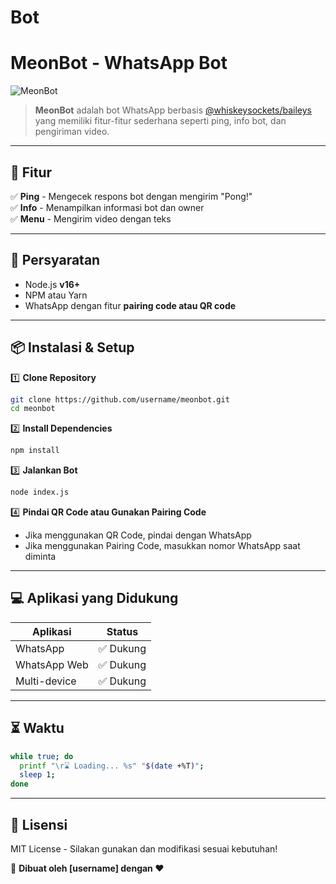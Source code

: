 # Bot

# MeonBot - WhatsApp Bot

![MeonBot](https://img.shields.io/badge/MeonBot-v1.0-blue.svg)

> **MeonBot** adalah bot WhatsApp berbasis [@whiskeysockets/baileys](https://github.com/WhiskeySockets/Baileys) yang memiliki fitur-fitur sederhana seperti ping, info bot, dan pengiriman video.

---

## 🚀 Fitur

✅ **Ping** - Mengecek respons bot dengan mengirim "Pong!"  
✅ **Info** - Menampilkan informasi bot dan owner  
✅ **Menu** - Mengirim video dengan teks  

---

## 🔧 Persyaratan

- Node.js **v16+**
- NPM atau Yarn
- WhatsApp dengan fitur **pairing code atau QR code**

---

## 📦 Instalasi & Setup

1️⃣ **Clone Repository**
```sh
git clone https://github.com/username/meonbot.git
cd meonbot
```

2️⃣ **Install Dependencies**
```sh
npm install
```

3️⃣ **Jalankan Bot**
```sh
node index.js
```

4️⃣ **Pindai QR Code atau Gunakan Pairing Code**
- Jika menggunakan QR Code, pindai dengan WhatsApp
- Jika menggunakan Pairing Code, masukkan nomor WhatsApp saat diminta

---

## 💻 Aplikasi yang Didukung

| Aplikasi       | Status |
|---------------|--------|
| WhatsApp      | ✅ Dukung |
| WhatsApp Web  | ✅ Dukung |
| Multi-device  | ✅ Dukung |

---

## ⏳ Waktu

```sh
while true; do
  printf "\r⌛ Loading... %s" "$(date +%T)";
  sleep 1;
done
```

---

## 📜 Lisensi

MIT License - Silakan gunakan dan modifikasi sesuai kebutuhan!


📌 **Dibuat oleh [username] dengan ❤️**


